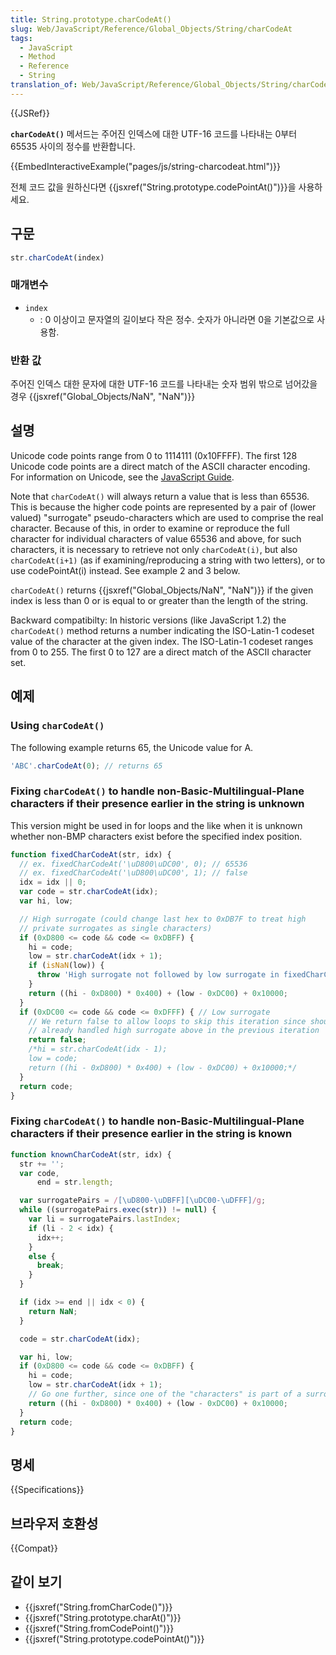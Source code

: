 ```yaml
---
title: String.prototype.charCodeAt()
slug: Web/JavaScript/Reference/Global_Objects/String/charCodeAt
tags:
  - JavaScript
  - Method
  - Reference
  - String
translation_of: Web/JavaScript/Reference/Global_Objects/String/charCodeAt
---
```

{{JSRef}}

**`charCodeAt()`** 메서드는 주어진 인덱스에 대한 UTF-16 코드를 나타내는 0부터 65535 사이의 정수를 반환합니다.

{{EmbedInteractiveExample("pages/js/string-charcodeat.html")}}

전체 코드 값을 원하신다면 {{jsxref("String.prototype.codePointAt()")}}을 사용하세요.

## 구문

```js
str.charCodeAt(index)
```

### 매개변수

- `index`
  - : 0 이상이고 문자열의 길이보다 작은 정수. 숫자가 아니라면 0을 기본값으로 사용함.

### 반환 값

주어진 인덱스 대한 문자에 대한 UTF-16 코드를 나타내는 숫자
범위 밖으로 넘어갔을 경우 {{jsxref("Global_Objects/NaN", "NaN")}}

## 설명

Unicode code points range from 0 to 1114111 (0x10FFFF). The first 128 Unicode code points are a direct match of the ASCII character encoding. For information on Unicode, see the [JavaScript Guide](/ko/docs/Web/JavaScript/Guide/Values,_variables,_and_literals#Unicode).

Note that `charCodeAt()` will always return a value that is less than 65536. This is because the higher code points are represented by a pair of (lower valued) "surrogate" pseudo-characters which are used to comprise the real character. Because of this, in order to examine or reproduce the full character for individual characters of value 65536 and above, for such characters, it is necessary to retrieve not only `charCodeAt(i)`, but also `charCodeAt(i+1)` (as if examining/reproducing a string with two letters), or to use codePointAt(i) instead. See example 2 and 3 below.

`charCodeAt()` returns {{jsxref("Global_Objects/NaN", "NaN")}} if the given index is less than 0 or is equal to or greater than the length of the string.

Backward compatibilty: In historic versions (like JavaScript 1.2) the `charCodeAt()` method returns a number indicating the ISO-Latin-1 codeset value of the character at the given index. The ISO-Latin-1 codeset ranges from 0 to 255. The first 0 to 127 are a direct match of the ASCII character set.

## 예제

### Using `charCodeAt()`

The following example returns 65, the Unicode value for A.

```js
'ABC'.charCodeAt(0); // returns 65
```

### Fixing `charCodeAt()` to handle non-Basic-Multilingual-Plane characters if their presence earlier in the string is unknown

This version might be used in for loops and the like when it is unknown whether non-BMP characters exist before the specified index position.

```js
function fixedCharCodeAt(str, idx) {
  // ex. fixedCharCodeAt('\uD800\uDC00', 0); // 65536
  // ex. fixedCharCodeAt('\uD800\uDC00', 1); // false
  idx = idx || 0;
  var code = str.charCodeAt(idx);
  var hi, low;

  // High surrogate (could change last hex to 0xDB7F to treat high
  // private surrogates as single characters)
  if (0xD800 <= code && code <= 0xDBFF) {
    hi = code;
    low = str.charCodeAt(idx + 1);
    if (isNaN(low)) {
      throw 'High surrogate not followed by low surrogate in fixedCharCodeAt()';
    }
    return ((hi - 0xD800) * 0x400) + (low - 0xDC00) + 0x10000;
  }
  if (0xDC00 <= code && code <= 0xDFFF) { // Low surrogate
    // We return false to allow loops to skip this iteration since should have
    // already handled high surrogate above in the previous iteration
    return false;
    /*hi = str.charCodeAt(idx - 1);
    low = code;
    return ((hi - 0xD800) * 0x400) + (low - 0xDC00) + 0x10000;*/
  }
  return code;
}
```

### Fixing `charCodeAt()` to handle non-Basic-Multilingual-Plane characters if their presence earlier in the string is known

```js
function knownCharCodeAt(str, idx) {
  str += '';
  var code,
      end = str.length;

  var surrogatePairs = /[\uD800-\uDBFF][\uDC00-\uDFFF]/g;
  while ((surrogatePairs.exec(str)) != null) {
    var li = surrogatePairs.lastIndex;
    if (li - 2 < idx) {
      idx++;
    }
    else {
      break;
    }
  }

  if (idx >= end || idx < 0) {
    return NaN;
  }

  code = str.charCodeAt(idx);

  var hi, low;
  if (0xD800 <= code && code <= 0xDBFF) {
    hi = code;
    low = str.charCodeAt(idx + 1);
    // Go one further, since one of the "characters" is part of a surrogate pair
    return ((hi - 0xD800) * 0x400) + (low - 0xDC00) + 0x10000;
  }
  return code;
}
```

## 명세

{{Specifications}}

## 브라우저 호환성

{{Compat}}

## 같이 보기

- {{jsxref("String.fromCharCode()")}}
- {{jsxref("String.prototype.charAt()")}}
- {{jsxref("String.fromCodePoint()")}}
- {{jsxref("String.prototype.codePointAt()")}}
